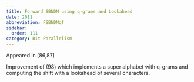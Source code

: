 ```yaml
---
title: Forward SBNDM using q-grams and Lookahead
date: 2011
abbreviation: FSBNDMqf
sidebar:
  order: 111
category: Bit Parallelism
---
```


Appeared in [86,87]

Improvement of (98) which implements a super alphabet with q-grams and computing the shift with a lookahead of several characters.
